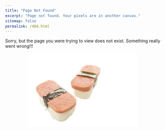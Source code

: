 ```yaml
---
title: "Page Not Found"
excerpt: "Page not found. Your pixels are in another canvas."
sitemap: false
permalink: /404.html
---
```

Sorry, but the page you were trying to view does not exist.
Something really went wrong!!!

<p align="center">
  <img src="/assets/images/spam-musubi.png" alt="spam-musubi" style="width: 70%;"/>
</p>